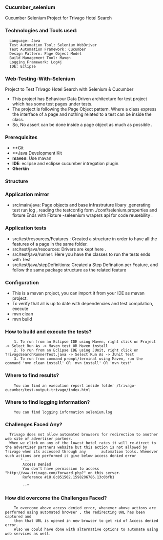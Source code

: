 ### Cucumber_selenium
Cucumber Selenium Project for Trivago Hotel Search

### Technologies and Tools used:

      Language: Java
      Test Automation Tool: Selenium WebDriver
      Test Automation Framework: Cucumber
      Design Pattern: Page Object Model
      Build Management Tool: Maven
      Logging Framework: Log4j
      IDE: Eclipse


### Web-Testing-With-Selenium
Project to Test Trivago Hotel Search with Selenium & Cucumber

* This project has Behaviour Data Driven architecture for test project which has some test pages under tests.
* The project is following the Page Object pattern. Where a class express the interface of a page and nothing related to a test can be inside the class. 
* So, No assert can be done inside a page object as much as possible . 
    
### Prerequisites
* **Git
* **Java Development Kit
* **maven**: Use mavan 
* **IDE**: eclipse and eclipse cucumber intregation plugin.
* **Gherkin**

### Structure

### Application mirror
* src/main/java: Page objects and base infrastruture libary ,generating test run log , reading the testconfig form ./conf/selenium.properties and fixture Ends with Fixture -seleenium wrapers api for code reusebility .

### Application tests

* src/test/resources/Features : Created a structure in order to have all the features of a page in the same folder.
* src/test/java/resources: Drivers are kept here .
* src/test/java/runner:  Here you have the classes to run the tests ends with Test
* src/test/java/stepDefinitions: Created a Step Defination per Feature, and follow the same package structure as the related feature
  
### Configuration
* This is a mavan project, you can import it from your  IDE as mavan project.
* To verify that all is up to date with dependencies and test compilation, execute 
* mvn clean 
* mvn build 


### How to build and execute the tests?
        1. To run from an Eclipse IDE using Maven, right click on Project -> Select Run As -> Maven test OR Maven install
        2. To run from an Eclipse IDE using JUnit, right click on TrivagoSearchRunnerTest.java -> Select Run As -> JUnit Test
        3. To run from command prompt/terminal using Maven, run the command 'mvn clean install' OR 'mvn install' OR 'mvn test' 

 
### Where to find results?
        You can find an execution report inside folder /trivago-cucumber/test-output-trivago/index.html
               
### Where to find logging information?
        You can find logging information selenium.log
        
### Challenges Faced Any?
      Trivago does not allow automated browsers for redirection to another web site of advertiser partner. 
      When we click on any of the lowest hotel rates it will re-direct to the advertiser partners website but this action is not allowed by Trivago when its accessed through any       automation tools. Whenever such actions are performed it give below access denied error
           " --
            Access Denied
            You don't have permission to access "http://www.trivago.com/forward.php?" on this server.
            Reference #18.8c851502.1598206786.13c0bfb1
            
            --"
  ### How did overcome the Challenges Faced?
        To overcome above access denied error, whenever above actions are performed using automated browser , the redirecting URL has been captured and 
        then that URL is opened in new browser to get rid of Access denied error. 
        Also we could have done with alternative options to automate using web services as well.


